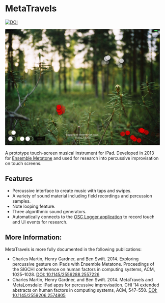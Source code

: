 # MetaTravels

[![DOI](https://zenodo.org/badge/20166/cpmpercussion/MetaTravels.svg)](https://zenodo.org/badge/latestdoi/20166/cpmpercussion/MetaTravels)


![A screenshot of MetaTravels in action.](https://raw.githubusercontent.com/cpmpercussion/MetaTravels/master/MetaTravels-Interface.jpg)

A prototype touch-screen musical instrument for iPad. Developed in 2013 for [Ensemble Metatone](http://metatone.net) and used for research into percussive improvisation on touch screens. 

## Features

- Percussive interface to create music with taps and swipes.
- A variety of sound material including field recordings and percussion samples.
- Note looping feature.
- Three algorithmic sound generators.
- Automatically connects to the [OSC Logger application](http://github.com/cpmpercussion/OSC-Logger) to record touch and UI events for research.

## More Information:

MetaTravels is more fully documented in the following publications:

- Charles Martin, Henry Gardner, and Ben Swift. 2014. Exploring percussive gesture on iPads with Ensemble Metatone. Proceedings of the SIGCHI conference on human factors in computing systems, ACM, 1025–1028. [DOI: 10.1145/2556288.2557226](http://doi.org/10.1145/2556288.2557226)
- Charles Martin, Henry Gardner, and Ben Swift. 2014. MetaTravels and MetaLonsdale: iPad apps for percussive improvisation. CHI ’14 extended abstracts on human factors in computing systems, ACM, 547–550. [DOI: 10.1145/2559206.2574805](http://doi.org/10.1145/2559206.2574805)

